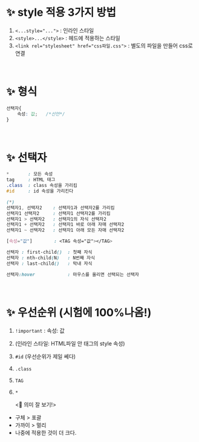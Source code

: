 # ✨ style 적용 3가지 방법
1. `<...style="...">` : 인라인 스타일
2. `<style>...</style>` : 헤드에 적용하는 스타일
3. `<link rel="stylesheet" href="css파일.css">` : 별도의 파일을 만들어 css로 연결  

<br>

# ✨ 형식
```css
선택자{
    속성: 값;   /*선언*/
}
```
<br>

# ✨ 선택자
```css
*       : 모든 속성
tag     : HTML 태그
.class  : class 속성을 가리킴
#id     : id 속성을 가리킨다

(*)
선택자1, 선택자2    : 선택자1과 선택자2를 가리킴
선택자1 선택자2     : 선택자1 선택자2를 가리킴
선택자1 > 선택자2   : 선택자1의 자식 선택자2
선택자1 + 선택자2   : 선택자1 바로 아래 자매 선택자2
선택자1 ~ 선택자2   : 선택자1 아래 모든 자매 선택자2

[속성="값"]        : <TAG 속성="값"></TAG>

선택자 : first-child()  : 첫째 자식
선택자 : nth-child(N)   : N번째 자식
선택자 : last-child()   : 막내 자식

선택자:hover            : 마우스를 올리면 선택되는 선택자
```
<br>

# ✨ 우선순위 (시험에 100%나옴!)
1. `!important`     : 속성: 값
2. (인라인 스타일: HTML파일 안 태그의 style 속성)
3. `#id` (우선순위가 제일 쎄다)
4. `.class`
5. `TAG`
6. `*` 

    <📌 의미 잘 보기!>
- 구체 > 포괄
- 가까이 > 멀리
- 나중에 적용한 것이 더 크다. 